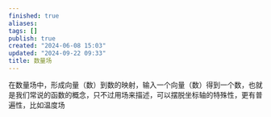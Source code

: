```yaml
---
finished: true
aliases: 
tags: []
publish: true
created: "2024-06-08 15:03"
updated: "2024-09-22 09:33"
title: 数量场
---
```

在数量场中，形成向量（数）到数的映射，输入一个向量（数）得到一个数，也就是我们常说的函数的概念，只不过用场来描述，可以摆脱坐标轴的特殊性，更有普遍性，比如温度场 
